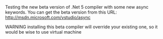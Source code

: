 Testing the new beta version of .Net 5 compiler with some new async keywords.
You can get the beta version from this URL:
http://msdn.microsoft.com/vstudio/async

WARNING installing this beta compiler will override your existing one, so it would be wise to use virtual machine